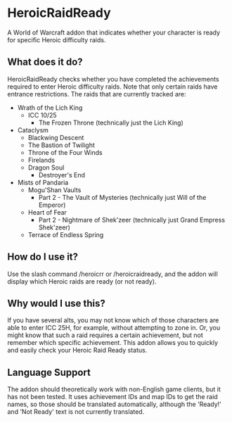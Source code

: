 HeroicRaidReady
=====================

A World of Warcraft addon that indicates whether your character is ready for specific Heroic difficulty raids.

## What does it do?

HeroicRaidReady checks whether you have completed the achievements required to enter Heroic difficulty raids. 
Note that only certain raids have entrance restrictions. The raids that are currently tracked are:

* Wrath of the Lich King
  * ICC 10/25
    * The Frozen Throne (technically just the Lich King)
* Cataclysm
  * Blackwing Descent
  * The Bastion of Twilight
  * Throne of the Four Winds
  * Firelands
  * Dragon Soul
    * Destroyer's End
* Mists of Pandaria
  * Mogu'Shan Vaults
    * Part 2 - The Vault of Mysteries (technically just Will of the Emperor)
  * Heart of Fear
    * Part 2 - Nightmare of Shek'zeer (technically just Grand Empress Shek'zeer)
  * Terrace of Endless Spring

## How do I use it?

Use the slash command /heroicrr or /heroicraidready, and the addon will display which Heroic raids are ready
(or not ready).

## Why would I use this?

If you have several alts, you may not know which of those characters are able to enter ICC 25H, for example, without
attempting to zone in. Or, you might know that such a raid requires a certain achievement, but not remember which
specific achievement. This addon allows you to quickly and easily check your Heroic Raid Ready status.

## Language Support

The addon should theoretically work with non-English game clients, but it has not been tested. It uses
achievement IDs and map IDs to get the raid names, so those should be translated automatically, although the 
'Ready!' and 'Not Ready' text is not currently translated.

